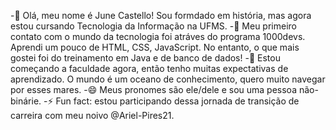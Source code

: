 -👋 Olá, meu nome é June Castello! Sou formdado em história, mas agora estou cursando Tecnologia da Informação na UFMS. 
-👀 Meu primeiro contato com o mundo da tecnologia foi atráves do programa 1000devs. Aprendi um pouco de HTML, CSS, JavaScript. No entanto, o que mais gostei foi do treinamento em Java e de banco de dados! 
-🌱 Estou começando a faculdade agora, então tenho muitas expectativas de aprendizado. O mundo é um oceano de conhecimento, quero muito navegar por esses mares. 
-😄 Meus pronomes são ele/dele e sou uma pessoa não-binárie. 
-⚡ Fun fact: estou participando dessa jornada de transição de carreira com meu noivo @Ariel-Pires21. 

<!---
jucbfp/jucbfp is a ✨ special ✨ repository because its `README.md` (this file) appears on your GitHub profile.
You can click the Preview link to take a look at your changes.
--->
